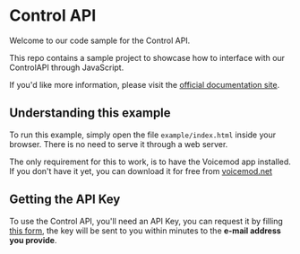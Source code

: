 # Control API
Welcome to our code sample for the Control API.

This repo contains a sample project to showcase how to interface with our ControlAPI through JavaScript.

If you'd like more information, please visit the [official documentation site](https://control-api.voicemod.net/).

## Understanding this example

To run this example, simply open the file `example/index.html` inside your browser. There is no need to serve it through a web server.

The only requirement for this to work, is to have the Voicemod app installed. If you don't have it yet, you can download it for free from [voicemod.net](https://www.voicemod.net/downloadVoicemodAccount.php)

## Getting the API Key
To use the Control API, you'll need an API Key, you can request it by filling [this form](https://voicemod.typeform.com/to/Zh5ZHRED), the key will be sent to you within minutes to the **e-mail address you provide**.
